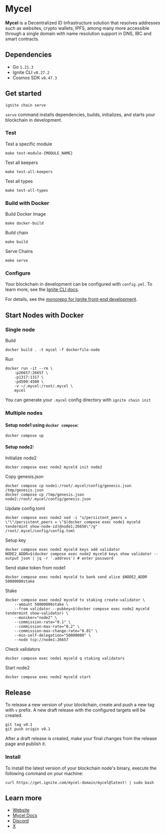 # Mycel
**Mycel** is a Decentralized ID Infrastructure solution that resolves addresses such as websites, crypto wallets, IPFS, among many more accessible through a single domain with name resolution support in DNS, IBC and smart contracts.

## Dependencies
- Go `1.21.3`
- Ignite CLI `v0.27.2`
- Cosmos SDK `v0.47.3`

## Get started

```
ignite chain serve
```

`serve` command installs dependencies, builds, initializes, and starts your blockchain in development.

### Test
Test a specific module  
```
make test-module-{MODULE_NAME}
```

Test all keepers
```
make test-all-keepers
```

Test all types
```
make test-all-types
```

### Build with Docker
Build Docker Image
```
make docker-build
```

Build chain
```
make build
```

Serve Chains
```
make serve
```


### Configure

Your blockchain in development can be configured with `config.yml`. To learn more, see the [Ignite CLI docs](https://docs.ignite.com).

<!-- ### Web Frontend

Ignite CLI has scaffolded a React-based web app in the `react` directory. Run the following commands to install dependencies and start the app:

```
cd react
yarn
yarn dev
``` -->

For details, see the [monorepo for Ignite front-end development](https://github.com/ignite/web).

## Start Nodes with Docker
### Single node
Build
```
docker build . -t mycel -f dockerfile-node
```

Run
```
docker run -it --rm \
    -p26657:26657 \
    -p1317:1317 \
    -p4500:4500 \
    -v ~/.mycel:/root/.mycel \
    mycel
```
You can generate your `.mycel` config directory with `ignite chain init`

### Multiple nodes
#### Setup node1 using `docker compose`:
```
docker compose up
```

#### Setup node2:  
Initialize node2
```
docker compose exec node2 myceld init node2
```
Copy genesis.json
```
docker compose cp node1:/root/.mycel/config/genesis.json /tmp/genesis.json
docker compose cp /tmp/genesis.json node2:/root/.mycel/config/genesis.json
```
Update config.toml
```
docker compose exec node2 sed -i "s/persistent_peers = \"\"/persistent_peers = \"$(docker compose exec node1 myceld tendermint show-node-id)@node1:26656\"/g" /root/.mycel/config/config.toml
```
Setup key
```
docker compose exec node2 myceld keys add validator
NODE2_ADDR=$(docker compose exec node2 myceld keys show validator --output json | jq -r '.address') # enter password
```
Send stake token from node1
```
docker compose exec node1 myceld tx bank send alice $NODE2_ADDR 50000000stake
```
Stake
```
docker compose exec node2 myceld tx staking create-validator \
    --amount 50000000stake \
    --from validator --pubkey=$(docker compose exec node2 myceld tendermint show-validator) \
    --moniker="node2" \
    --commission-rate="0.1" \
    --commission-max-rate="0.2" \
    --commission-max-change-rate="0.01" \
    --min-self-delegation="50000000" \
    --node tcp://node1:26657
```

Check validators
```
docker compose exec node1 myceld q staking validators
```
Start node2
```
docker compose exec node2 myceld start
```



## Release
To release a new version of your blockchain, create and push a new tag with `v` prefix. A new draft release with the configured targets will be created.

```
git tag v0.1
git push origin v0.1
```

After a draft release is created, make your final changes from the release page and publish it.

### Install
To install the latest version of your blockchain node's binary, execute the following command on your machine:

```
curl https://get.ignite.com/mycel-domain/mycel@latest! | sudo bash
```

## Learn more
- [Website](https://mycel.domains)
- [Mycel Docs](https://docs.mycel.domains)
- [Discord](https://discord.gg/h2jSkBETan)
- [X](https://twitter.com/myceldomain)
